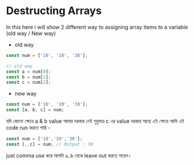 # Destructing Arrays

In this here i will show 2 different way to assigning array items to a variable (old way / New way)
- old way
```js
const num = ['10', '20', '30'];

// old way
const a = num[0];
const b = num[1];
const c = num[2];
```
- new way
```js
const num = ['10', '20', '30'];
const [a, b, c] = num;
```

যদি কোনো ক্ষেত্রে a & b value আমার দরকার নেই সুধুমাত্র c এর value দরকার আছে এই ক্ষেত্রে আমি এই code run করতে পারি - 
```js
const num = ['10','20','30'];
const [,,c] = num; // Output : 30
```
just comma use করে আপনি `a,b` থেকে leave out করতে পারেন। 

